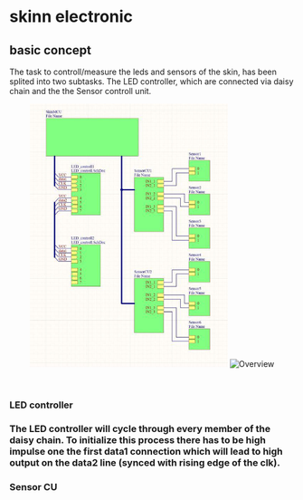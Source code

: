 <h1>skinn electronic</h1>
<h2>basic concept</h2>
The task to controll/measure the leds and sensors of the skin, has been splited into two subtasks. 
The LED controller, which are connected via daisy chain and the the Sensor controll unit. 
<p align="center">
  <img src="skinnElectronicOverview.jpg" width="350" title="hover text">
  <img src="your_relative_path_here_number_2_large_name" width="350" alt="Overview">
</p>
</br>
<h3>LED controller<h3>
The LED controller will cycle through every member of the daisy chain. To initialize this process there has to be high impulse one the first data1 connection which will lead to high output on the data2 line (synced with rising edge of the clk). 
<h3>Sensor CU<h3>
